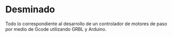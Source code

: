 # Desminado
Todo lo correspondiente al desarrollo de un controlador de motores de paso por medio de Gcode utilizando GRBL y Arduino. 
